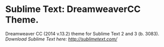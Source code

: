 Sublime Text: DreamweaverCC Theme.
==================================

Dreamweaver CC (2014 v.13.2) theme for Sublime Text 2 and 3 (b. 3083).<br>
<i>Download Sublime Text here: <a href="http://sublimetext.com/" target="_blank">http://sublimetext.com/</a></i>
<!-- <img src="https://github.com/chonohegelund/Sublime-Text-Theme-DreamweaverCC/blob/master/screenshot.jpg?raw=true"> -->
<!-- <strong>How to install:</strong><br>
<ol>
	<li>Locate the folder "Packages", by (In the Sublime Text Top Navbar) selecting: <u>Sublime Text</u> > Preferences > Browse Packages.</li>
	<li>Copy the folder: "DreamweaverCC" into your Sublime "Packages" directory/folder.</li>
</ol>
<i>* The full path to the theme should be something like: packages > DreamweaverCC > DreamweaverCC.tmTheme</i>
<br>
<br>
<strong>How to activate the theme</strong><br>
Sublime Text > Preferences > Color Scheme > DreamweaverCC > DreamweaverCC.tmTheme

You can also change the font_face and font_size in Sublime to fully mimic Dreamweaver, by opening up:<br>
Sublime Text > Preferences > Settings User, and add:
<pre>
"font_face": "Source Code Pro",
"font_size": 12.5
</pre>
*Requires the font: Source Code Pro" (can be downloaded online for free (google it).<br>
*Once back on your workspace you can try and adjust the font-size by holding down CMD and pressing either + or -.
<br>
-->

